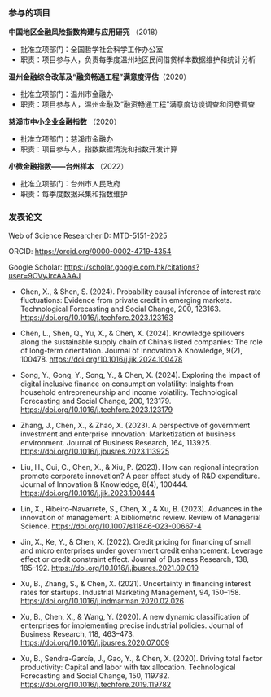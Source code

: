 ### **参与的项目**  

**中国地区金融风险指数构建与应用研究** （2018）
- 批准立项部门：全国哲学社会科学工作办公室
- 职责：项目参与人，负责每季度温州地区民间借贷样本数据维护和统计分析

**温州金融综合改革及“融资畅通工程”满意度评估**（2020）
- 批准立项部门：温州市金融办
- 职责：项目参与人，温州金融及“融资畅通工程”满意度访谈调查和问卷调查

**慈溪市中小企业金融指数** （2020）
- 批准立项部门：慈溪市金融办
- 职责：项目参与人，指数数据清洗和指数开发计算

**小微金融指数——台州样本** （2022）
- 批准立项部门：台州市人民政府
- 职责：每季度数据采集和指数维护

### **发表论文**  
Web of Science ResearcherID: MTD-5151-2025

ORCID: https://orcid.org/0000-0002-4719-4354

Google Scholar: https://scholar.google.com.hk/citations?user=9OVyJrcAAAAJ

- Chen, X., & Shen, S. (2024). Probability causal inference of interest rate fluctuations: Evidence from private credit in emerging markets. Technological Forecasting and Social Change, 200, 123163. https://doi.org/10.1016/j.techfore.2023.123163

- Chen, L., Shen, Q., Yu, X., & Chen, X. (2024). Knowledge spillovers along the sustainable supply chain of China’s listed companies: The role of long-term orientation. Journal of Innovation & Knowledge, 9(2), 100478. https://doi.org/10.1016/j.jik.2024.100478

- Song, Y., Gong, Y., Song, Y., & Chen, X. (2024). Exploring the impact of digital inclusive finance on consumption volatility: Insights from household entrepreneurship and income volatility. Technological Forecasting and Social Change, 200, 123179. https://doi.org/10.1016/j.techfore.2023.123179

- Zhang, J., Chen, X., & Zhao, X. (2023). A perspective of government investment and enterprise innovation: Marketization of business environment. Journal of Business Research, 164, 113925. https://doi.org/10.1016/j.jbusres.2023.113925

- Liu, H., Cui, C., Chen, X., & Xiu, P. (2023). How can regional integration promote corporate innovation? A peer effect study of R&D expenditure. Journal of Innovation & Knowledge, 8(4), 100444. https://doi.org/10.1016/j.jik.2023.100444

- Lin, X., Ribeiro-Navarrete, S., Chen, X., & Xu, B. (2023). Advances in the innovation of management: A bibliometric review. Review of Managerial Science. https://doi.org/10.1007/s11846-023-00667-4

- Jin, X., Ke, Y., & Chen, X. (2022). Credit pricing for financing of small and micro enterprises under government credit enhancement: Leverage effect or credit constraint effect. Journal of Business Research, 138, 185–192. https://doi.org/10.1016/j.jbusres.2021.09.019

- Xu, B., Zhang, S., & Chen, X. (2021). Uncertainty in financing interest rates for startups. Industrial Marketing Management, 94, 150–158. https://doi.org/10.1016/j.indmarman.2020.02.026

- Xu, B., Chen, X., & Wang, Y. (2020). A new dynamic classification of enterprises for implementing precise industrial policies. Journal of Business Research, 118, 463–473. https://doi.org/10.1016/j.jbusres.2020.07.009

- Xu, B., Sendra-García, J., Gao, Y., & Chen, X. (2020). Driving total factor productivity: Capital and labor with tax allocation. Technological Forecasting and Social Change, 150, 119782. https://doi.org/10.1016/j.techfore.2019.119782

